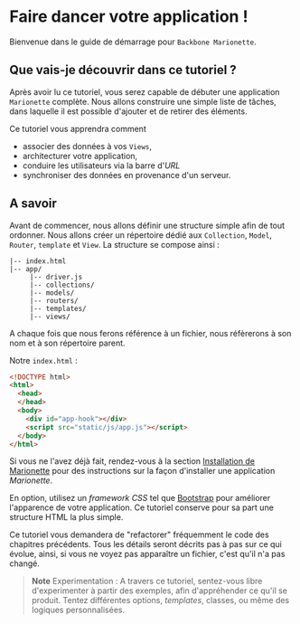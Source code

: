 # Faire dancer votre application !

Bienvenue dans le guide de démarrage pour `Backbone Marionette`.


## Que vais-je découvrir dans ce tutoriel ?

Après avoir lu ce tutoriel, vous serez capable de débuter une application `Marionette` complète. Nous allons construire une simple liste de tâches, dans laquelle il est possible d'ajouter et de retirer des éléments.

Ce tutoriel vous apprendra comment
- associer des données à vos `Views`,
- architecturer votre application,
- conduire les utilisateurs via la barre d'_URL_
- synchroniser des données en provenance d'un serveur.


## A savoir

Avant de commencer, nous allons définir une structure simple afin de tout ordonner. Nous allons créer un répertoire dédié aux `Collection`, `Model`, `Router`, `template`  et `View`. La structure se compose ainsi :

```
|-- index.html
|-- app/
     |-- driver.js
     |-- collections/
     |-- models/
     |-- routers/
     |-- templates/
     |-- views/
```

A chaque fois que nous ferons référence à un fichier, nous réfèrerons à son nom et à son répertoire parent.

Notre `index.html` :

```html
<!DOCTYPE html>
<html>
  <head>
  </head>
  <body>
    <div id="app-hook"></div>
    <script src="static/js/app.js"></script>
  </body>
</html>
```

Si vous ne l'avez déjà fait, rendez-vous à la section [Installation de Marionette](../installing_marionette.md) pour des instructions sur la façon d'installer une application _Marionette_.

En option, utilisez un _framework CSS_ tel que [Bootstrap](https://getbootstrap.com) pour améliorer l'apparence de votre application.
Ce tutoriel conserve pour sa part une structure HTML la plus simple.

Ce tutoriel vous demandera de "refactorer" fréquemment le code des chapitres précédents. Tous les détails seront décrits pas à pas sur ce qui évolue, ainsi, si vous ne voyez pas apparaître un fichier, c'est qu'il n'a pas changé.

> **Note** Experimentation :
A travers ce tutoriel, sentez-vous libre d'experimenter à partir des exemples, afin d'appréhender ce qu'il se produit. Tentez différentes options, _templates_, classes, ou même des logiques personnalisées.
